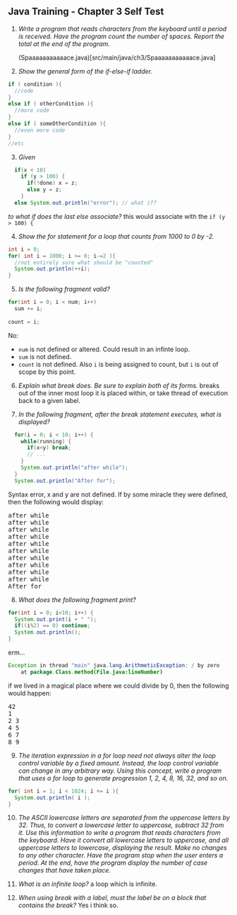 ## Java Training - Chapter 3 Self Test

  1) _Write a program that reads characters from the keyboard until a period is received.
     Have the program count the number of spaces. Report the total at the end of the program._
     
     (Spaaaaaaaaaaace.java)[src/main/java/ch3/Spaaaaaaaaaaace.java]

	
  2) _Show the general form of the *if-else-if* ladder._
  
  ```java
  if ( condition ){
  	//code
  }
  else if ( otherCondition ){
  	//more code
  }
  else if ( someOtherCondition ){
  	//even more code
 }
 //etc
 ```  
  
  3) _Given_
```java
  if(x < 10)
    if (y > 100) {
      if(!done) x = z;
      else y = z;
    }
  else System.out.println("error"); // what if?
```  

_to what if does the last *else* associate?_
this would associate with the `if (y > 100) {`
    
    
  4) _Show the *for* statement for a loop that counts from 1000 to 0 by -2._
  ```java
  int i = 0;
  for( int i = 1000; i >= 0; i-=2 ){
  	//not entirely sure what should be "counted"
  	System.out.println(++i);
  }
  ```
   
  5) _Is the following fragment valid?_

```java
for(int i = 0; i < num; i++)
  sum += i;
  
count = i;
```
No:
  * `num` is not defined or altered. Could result in an infinte loop.
  * `sum` is not defined.
  * `count` is not defined. Also `i` is being assigned to count, but `i` is out of scope by this point.
     
  6) _Explain what *break* does. Be sure to explain both of its forms._
  breaks out of the inner most loop it is placed within, or take thread of execution back to a given label.
  
    
  7) _In the following fragment, after the *break* statement executes, what is displayed?_
  
```java
  for(i = 0; i < 10; i++) {
    while(running) {
      if(x<y) break;
      // ...
    }
    System.out.println("after while");
  }
  System.out.println("After for");
```

Syntax error, x and y are not defined. If by some miracle they were defined, then the following would display:
<pre>
after while
after while
after while
after while
after while
after while
after while
after while
after while
after while
After for
</pre>


  8) _What does the following fragment print?_
  
```java
for(int i = 0; i<10; i++) {
  System.out.print(i + " ");
  if((i%2) == 0) continue;
  System.out.println();
}
```

erm...
```java
Exception in thread "main" java.lang.ArithmeticException: / by zero
	at package.Class.method(File.java:lineNumber)
```
if we lived in a magical place where we could divide by 0, then the following would happen:
<pre>
42 
1 
2 3 
4 5 
6 7 
8 9 </pre>


  9) _The iteration expression in a *for* loop need not always alter the loop control
    variable by a fixed amount. Instead, the loop control variable can change in any
    arbitrary way. Using this concept, write a program that uses a *for* loop to
    generate progression 1, 2, 4, 8, 16, 32, and so on._
    
```java
for( int i = 1; i < 1024; i += i ){
  System.out.println( i );
}
```
 
  10) _The ASCII lowercase letters are separated from the uppercase letters by 32. Thus,
     to convert a lowercase letter to uppercase, subtract 32 from it. Use this information
     to write a program that reads characters from the keyboard. Have it convert all
     lowercase letters to uppercase, and all uppercase letters to lowercase, displaying
     the result. Make no changes to any other character. Have the program stop when the
     user enters a period. At the end, have the program display the number of case changes
     that have taken place._
     
  
  11) _What is an infinite loop?_
  a loop which is infinite.
  
    
  12) _When using *break* with a label, must the label be on a block that contains the *break*?_
Yes i think so.  
 
